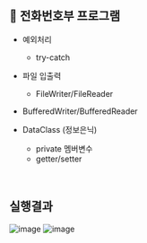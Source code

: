 ## 📠 전화번호부 프로그램
- 예외처리
  - try-catch

- 파일 입출력
  - FileWriter/FileReader

- BufferedWriter/BufferedReader

- DataClass (정보은닉)
  - private 멤버변수 
  - getter/setter
</br>

## 실행결과
![image](https://user-images.githubusercontent.com/49020567/131815683-1f09296f-f144-49f2-a5c9-b01b00fbb8ea.png) ![image](https://user-images.githubusercontent.com/49020567/131815801-4f6dbee0-0c72-4a64-8844-68051b95c0c2.png)

